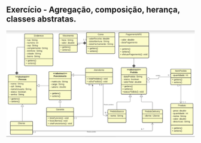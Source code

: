 ## Exercício - Agregação, composição, herança, classes abstratas.

<p align="center">
  <img width="1200" src="https://github.com/FilipeCastro008/Praticando-POO---C.E.S.A.R/blob/master/Diagrama%20mais%20complexo/imagens/Captura%20de%20tela%202022-05-23%20093324.png">
  </p>
